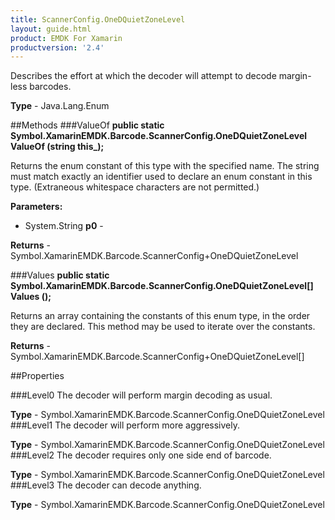 ```yaml
---
title: ScannerConfig.OneDQuietZoneLevel
layout: guide.html 
product: EMDK For Xamarin 
productversion: '2.4' 
---
```

Describes the effort at which the decoder will attempt to decode margin-less barcodes.

**Type** - Java.Lang.Enum

##Methods
###ValueOf
**public static Symbol.XamarinEMDK.Barcode.ScannerConfig.OneDQuietZoneLevel ValueOf (string this_);**

Returns the enum constant of this type with the specified name. The string must match exactly an identifier used to declare an enum constant in this type. (Extraneous whitespace characters are not permitted.)

**Parameters:** 

* System.String **p0** - 

**Returns** - Symbol.XamarinEMDK.Barcode.ScannerConfig+OneDQuietZoneLevel

###Values
**public static Symbol.XamarinEMDK.Barcode.ScannerConfig.OneDQuietZoneLevel[] Values ();**

Returns an array containing the constants of this enum type, in the order they are declared. This method may be used to iterate over the constants.


**Returns** - Symbol.XamarinEMDK.Barcode.ScannerConfig+OneDQuietZoneLevel[]

##Properties

###Level0
The decoder will perform margin decoding as usual.

**Type** - Symbol.XamarinEMDK.Barcode.ScannerConfig.OneDQuietZoneLevel
###Level1
The decoder will perform more aggressively.

**Type** - Symbol.XamarinEMDK.Barcode.ScannerConfig.OneDQuietZoneLevel
###Level2
The decoder requires only one side end of barcode.

**Type** - Symbol.XamarinEMDK.Barcode.ScannerConfig.OneDQuietZoneLevel
###Level3
The decoder can decode anything.

**Type** - Symbol.XamarinEMDK.Barcode.ScannerConfig.OneDQuietZoneLevel



